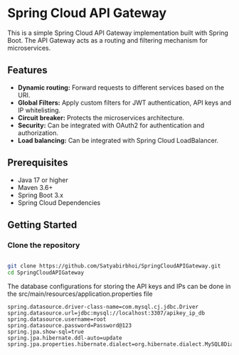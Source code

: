 # Spring Cloud API Gateway
This is a simple Spring Cloud API Gateway implementation built with Spring Boot. The API Gateway acts as a routing and filtering mechanism for microservices.

## Features
- **Dynamic routing:** Forward requests to different services based on the URI.
- **Global Filters:** Apply custom filters for JWT authentication, API keys and IP whitelisting.
- **Circuit breaker:** Protects the microservices architecture.
- **Security:** Can be integrated with OAuth2 for authentication and authorization.
- **Load balancing:** Can be integrated with Spring Cloud LoadBalancer.

## Prerequisites
- Java 17 or higher
- Maven 3.6+
- Spring Boot 3.x
- Spring Cloud Dependencies


## Getting Started
### Clone the repository
```bash

git clone https://github.com/Satyabirbhoi/SpringCloudAPIGateway.git
cd SpringCloudAPIGateway

```
The database configurations for storing the API keys and IPs can be done in the src/main/resources/application.properties  file 

```
spring.datasource.driver-class-name=com.mysql.cj.jdbc.Driver
spring.datasource.url=jdbc:mysql://localhost:3307/apikey_ip_db
spring.datasource.username=root
spring.datasource.password=Password@123
spring.jpa.show-sql=true
spring.jpa.hibernate.ddl-auto=update
spring.jpa.properties.hibernate.dialect=org.hibernate.dialect.MySQL8Dialect

``` 
